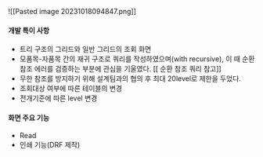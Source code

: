 ![[Pasted image 20231018094847.png]]

#### 개발 특이 사항

- 트리 구조의 그리드와 일반 그리드의 조회 화면
- 모품목-자품목 간의 재귀 구조로 쿼리를 작성하였으며(with recursive), 이 때 순환참조 에러를 검증하는 부분에 관심을 기울였다.  [[ 순환 참조 쿼리 참고]]
- 무한 참조를 방지하기 위해 설계팀과의 협의 후 최대 20level로  제한을 두었다. 
- 조회대상 여부에 따른 테이블의 변경
- 전개기준에 따른 level 변경 
#### 화면 주요 기능 

- Read 
- 인쇄 기능(DRF 제작)
